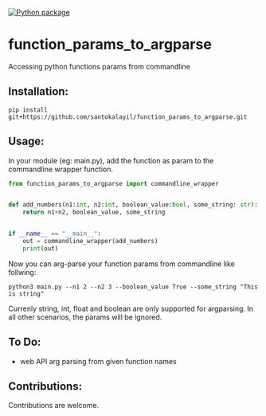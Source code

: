 [![Python package](https://github.com/santokalayil/function_params_to_argparse/actions/workflows/python-package.yml/badge.svg)](https://github.com/santokalayil/function_params_to_argparse/actions/workflows/python-package.yml)

# function_params_to_argparse
Accessing python functions params from commandline 

Installation:
---
```
pip install git+https://github.com/santokalayil/function_params_to_argparse.git
```

Usage:
---

In your module (eg: main.py), add the function as param to the commandline wrapper function.
```python
from function_params_to_argparse import commandline_wrapper


def add_numbers(n1:int, n2:int, boolean_value:bool, some_string: str):
    return n1+n2, boolean_value, some_string


if __name__ == "__main__":
    out = commandline_wrapper(add_numbers)
    print(out)
```
Now you can arg-parse your function params from commandline like follwing:
```
python3 main.py --n1 2 --n2 3 --boolean_value True --some_string "This is string"
```
Currenly string, int, float and boolean are only supported for argparsing. In all other scenarios, the params will be ignored.


To Do:
---
- web API arg parsing from given function names

Contributions:
---
Contributions are welcome.
